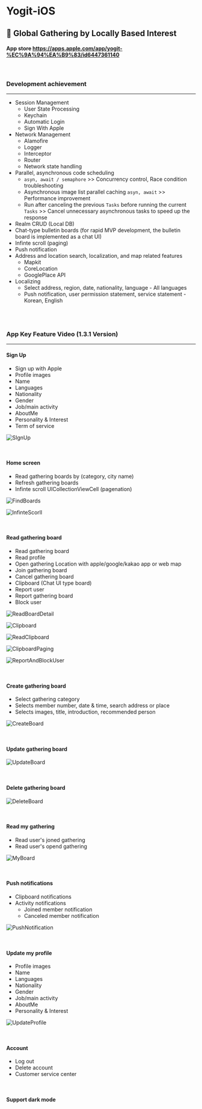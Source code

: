 # Yogit-iOS
## 📱 Global Gathering by Locally Based Interest
#### App store <https://apps.apple.com/app/yogit-%EC%9A%94%EA%B9%83/id6447361140>

<br/>

### Development achievement
---
- Session Management
    - User State Processing
    - Keychain
    - Automatic Login
    - Sign With Apple
- Network Management
    - Alamofire
    - Logger
    - Interceptor
    - Router
    - Network state handling
- Parallel, asynchronous code scheduling
    - `asyn, await / semaphore` >> Concurrency control, Race condition troubleshooting
    - Asynchronous image list parallel caching  `asyn, await` >> Performance improvement
    - Run after canceling the previous `Tasks` before running the current `Tasks` >> Cancel unnecessary asynchronous tasks to speed up the response
- Realm CRUD (Local DB)
- Chat-type bulletin boards (for rapid MVP development, the bulletin board is implemented as a chat UI)
- Infinte scroll (paging)
- Push notification
- Address and location search, localization, and map related features
    - Mapkit
    - CoreLocation
    - GooglePlace API
- Localizing
    - Select address, region, date, nationality, language - All languages
    - Push notification, user permission statement, service statement - Korean, English
   
<br/>
<br/>

### App Key Feature Video (1.3.1 Version)
---
#### Sign Up

* Sign up with Apple
* Profile images
* Name
* Languages
* Nationality
* Gender
* Job/main activity
* AboutMe
* Personality & Interest
* Term of service

![SIgnUp](https://user-images.githubusercontent.com/109328441/235420878-23cdf78c-f2f3-4b5f-851a-58978484b268.gif)


<br/>

#### Home screen

* Read gathering boards by (category, city name)
* Refresh gathering boards 
* Infinte scroll UICollectionViewCell (pagenation)


![FindBoards](https://user-images.githubusercontent.com/109328441/235421445-dca4e839-1643-425f-9f88-30d97816661b.gif)

![InfinteScorll](https://user-images.githubusercontent.com/109328441/235421686-a30d810a-83db-4ed4-a2e2-e3382cfff1b2.gif)

<br/>

#### Read gathering board

* Read gathering board 
* Read profile
* Open gathering Location with apple/google/kakao app or web map
* Join gathering board
* Cancel gathering board
* Clipboard (Chat UI type board)
* Report user
* Report gathering board
* Block user

![ReadBoardDetail](https://user-images.githubusercontent.com/109328441/235424041-55f4a587-d877-4372-95c7-acd57a91ebd3.gif)

![Clipboard](https://user-images.githubusercontent.com/109328441/235424668-d92693ea-ae89-402d-8574-fc69eb4b0cb6.gif)

![ReadClipboard](https://user-images.githubusercontent.com/109328441/235425245-009fb02a-04ff-4951-8050-7bd8c0537844.gif)

![ClipboardPaging](https://user-images.githubusercontent.com/109328441/235425554-f8f01e45-c1da-4cfc-8c1c-04966fc41742.gif)

![ReportAndBlockUser](https://user-images.githubusercontent.com/109328441/235426539-deb1eeac-c107-4c06-9fd7-0671b0982401.gif)

<br/>

#### Create gathering board

* Select gathering category
* Selects member number, date & time, search address or place
* Selects images, title, introduction, recommended person

![CreateBoard](https://user-images.githubusercontent.com/109328441/235426398-3f5c0696-986e-44fe-a30f-d0ee400ad76c.gif)

<br/>

#### Update gathering board

![UpdateBoard](https://user-images.githubusercontent.com/109328441/235424164-828ddba2-3e2f-49b9-a5cb-fcf5cdb93935.gif)

<br/>

#### Delete gathering board

![DeleteBoard](https://user-images.githubusercontent.com/109328441/235423141-7f734d7f-6f53-4a2b-ad76-404cad90ca12.gif)

<br/>

#### Read my gathering

* Read user's joned gathering
* Read user's opend gathering

![MyBoard](https://user-images.githubusercontent.com/109328441/235426762-28112f8f-c239-4302-b1a1-1086a5b110fa.gif)

<br/>

#### Push notifications

* Clipboard notifications
* Activity notifications
    - Joined member notification
    - Canceled member notification

![PushNotification](https://user-images.githubusercontent.com/109328441/235421939-942585f4-fda7-4efe-a2a9-65986dff9814.gif)
 

<br/>

#### Update my profile

* Profile images
* Name
* Languages
* Nationality
* Gender
* Job/main activity
* AboutMe
* Personality & Interest

![UpdateProfile](https://user-images.githubusercontent.com/109328441/235427593-833e9874-f0ee-4ee8-bc3b-efd5cac33cb9.gif)


<br/>

#### Account

* Log out
* Delete account
* Customer service center

<br/>

#### Support dark mode


<br/>





